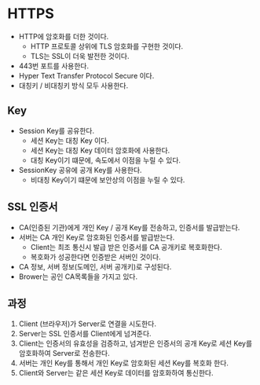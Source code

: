 # HTTPS
- HTTP에 암호화를 더한 것이다.
  - HTTP 프로토콜 상위에 TLS 암호화를 구현한 것이다.
  - TLS는 SSL이 더욱 발전한 것이다.
- 443번 포트를 사용한다.
- Hyper Text Transfer Protocol Secure 이다.
- 대칭키 / 비대칭키 방식 모두 사용한다.

## Key
- Session Key를 공유한다.
  - 세션 Key는 대칭 Key 이다.
  - 세션 Key는 대칭 Key 데이터 암호화에 사용한다.
  - 대칭 Key이기 떄문에, 속도에서 이점을 누릴 수 있다.
- SessionKey 공유에 공개 Key를 사용한다.
  - 비대칭 Key이기 떄문에 보안상의 이점을 누릴 수 있다.

## SSL 인증서
- CA(인증된 기관)에게 개인 Key / 공개 Key를 전송하고, 인증서를 발급받는다.
- 서버는 CA 개인 Key로 암호화된 인증서를 발급받는다.
  - Client는 최조 통신시 발급 받은 인증서를 CA 공개키로 복호화한다.
  - 복호화가 성공한다면 인증받은 서버인 것이다.
- CA 정보, 서버 정보(도메인, 서버 공개키)로 구성된다.
- Brower는 공인 CA목록들을 가지고 있다.
## 과정
1. Client (브라우저)가 Server로 연결을 시도한다.
2. Server는 SSL 인증서를 Client에게 넘겨준다.
3. Client는 인증서의 유효성을 검증하고, 넘겨받은 인증서의 공개 Key로 세션 Key를 암호화하여 Server로 전송한다.
4. 서버는 개인 Key를 통해서 개인 Key로 암호화된 세션 Key를 복호화 한다.
5. Client와 Server는 같은 세션 Key로 데이터를 암호화하여 통신한다.